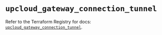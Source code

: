 # `upcloud_gateway_connection_tunnel`

Refer to the Terraform Registry for docs: [`upcloud_gateway_connection_tunnel`](https://registry.terraform.io/providers/upcloudltd/upcloud/5.20.2/docs/resources/gateway_connection_tunnel).
